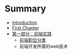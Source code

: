 # Summary

* [Introduction](README.md)
* [First Chapter](chapter1.md)
* [第一部分：前端实践](chapter2.md)
   * [前端职位分类](type-of-f2e-dev.md)
   * 前端开发所需的web技术

